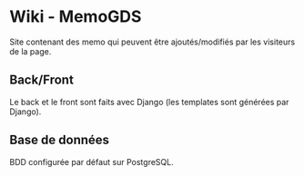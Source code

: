 # Wiki - MemoGDS

Site contenant des memo qui peuvent être ajoutés/modifiés par les visiteurs de la page.

## Back/Front

Le back et le front sont faits avec Django (les templates sont générées par Django).

## Base de données

BDD configurée par défaut sur PostgreSQL.